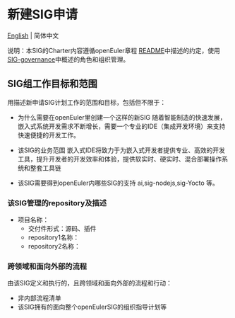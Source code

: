 
# 新建SIG申请
[English](./sig-template.md) | 简体中文


说明：本SIG的Charter内容遵循openEuler章程 [README](/zh/governance/README.md)中描述的约定，使用[SIG-governance](/zh/technical-committee/governance/SIG-governance.md)中概述的角色和组织管理。

## SIG组工作目标和范围

用描述新申请SIG计划工作的范围和目标，包括但不限于：

 - 为什么需要在openEuler里创建一个这样的新SIG
   随着智能制造的快速发展，嵌入式系统开发需求不断增长，需要一个专业的IDE（集成开发环境）来支持快速便捷的开发工作。

 - 该SIG的业务范围
   嵌入式IDE将致力于为嵌入式开发者提供专业、高效的开发工具，提升开发者的开发效率和体验，提供软实时、硬实时、混合部署操作系统和整套工具链

 - 该SIG需要得到openEuler内哪些SIG的支持
   ai,sig-nodejs,sig-Yocto 等。


 ### 该SIG管理的repository及描述

- 项目名称：
  - 交付件形式：源码、插件
  - repository1名称：
  - repository2名称：






 ### 跨领域和面向外部的流程

 由该SIG定义和执行的，且跨领域和面向外部的流程和行动：

 - 非内部流程清单
 - 该SIG拥有的面向整个openEulerSIG的组织指导计划等


